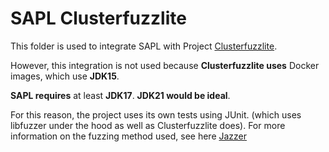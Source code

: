 # SAPL Clusterfuzzlite

This folder is used to integrate SAPL with Project [Clusterfuzzlite](https://google.github.io/clusterfuzzlite/).

However, this integration is not used because **Clusterfuzzlite uses** Docker images, which use **JDK15**.

**SAPL requires** at least **JDK17**. **JDK21 would be ideal**.

For this reason, the project uses its own tests using JUnit. (which uses libfuzzer
under the hood as well as Clusterfuzzlite does). For more information on the fuzzing method used, see here [Jazzer](https://github.com/CodeIntelligenceTesting/jazzer)

